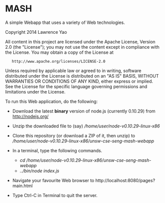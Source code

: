 MASH
=========================

A simple Webapp that uses a variety of Web technologies.

   Copyright 2014 Lawrence Yao

   All content in this project are licensed under the
   Apache License, Version 2.0 (the "License");
   you may not use the content except in compliance with the License.
   You may obtain a copy of the License at

       http://www.apache.org/licenses/LICENSE-2.0

   Unless required by applicable law or agreed to in writing, software
   distributed under the License is distributed on an "AS IS" BASIS,
   WITHOUT WARRANTIES OR CONDITIONS OF ANY KIND, either express or implied.
   See the License for the specific language governing permissions and
   limitations under the License.


To run this Web application, do the following:

+ Download the latest **binary** version of node.js (currently 0.10.29)
from http://nodejs.org/

+ Unzip the downloaded file to (say) */home/user/node-v0.10.29-linux-x86*

+ Clone this repository (or download a ZIP of it, then unzip) to
*/home/user/node-v0.10.29-linux-x86/unsw-cse-seng-mash-webapp*

+ In a terminal, type the following commands.
    + *cd /home/user/node-v0.10.29-linux-x86/unsw-cse-seng-mash-webapp*
    + *../bin/node index.js*

+ Navigate your favourite Web browser to http://localhost:8080/pages?main.html

+ Type Ctrl-C in Terminal to quit the server.

